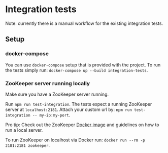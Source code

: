 # Integration tests

Note: currently there is a manual workflow for the existing integration tests.

## Setup

### docker-compose

You can use `docker-compose` setup that is provided with the project. To run the tests simply run: `docker-compose up --build integration-tests`.

### ZooKeeper server running locally

Make sure you have a ZooKeeper server running.

Run `npm run test-integration`. The tests expect a running ZooKeeper server at `localhost:2181`. Attach your custom url by: `npm run test-integration -- my-ip:my-port`.

Pro tip: Check out the ZooKeeper [Docker image](https://hub.docker.com/_/zookeeper) and guidelines on how to run a local server.

To run ZooKeeper on localhost via Docker run: `docker run --rm -p 2181:2181 zookeeper`.
